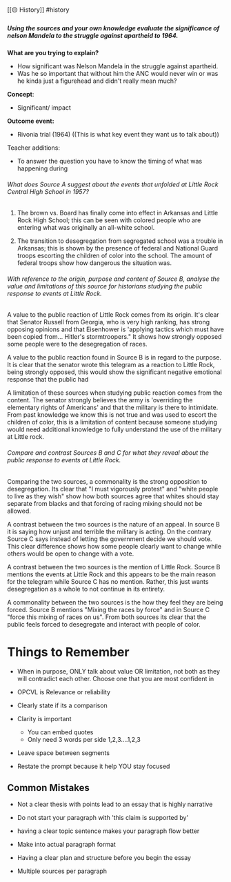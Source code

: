 [[🟡 History]] #history 

##### Using the sources and your own knowledge evaluate the significance of nelson Mandela to the struggle against apartheid to 1964. 

**What are you trying to explain?**

- How significant was Nelson Mandela in the struggle against apartheid. 
- Was he so important that without him the ANC would never win or was he kinda just a figurehead and didn't really mean much?

**Concept**:

- Significant/ impact 

**Outcome event:** 

- Rivonia trial (1964) ((This is what key event they want us to talk about))

Teacher additions:

- To answer the question you have to know the timing of what was happening during 




###### What does Source A suggest about the events that unfolded at Little Rock Central High School in 1957?
1. The brown vs. Board has finally come into effect in Arkansas and Little Rock High School; this can be seen with colored people who are entering what was originally an all-white school. 

2. The transition to desegregation from segregated school was a trouble in Arkansas; this is shown by the presence of federal and National Guard troops escorting the children of color into the school. The amount of federal troops show how dangerous the situation was. 


###### With reference to the origin, purpose and content of Source B, analyse the value and limitations of this source for historians studying the public response to events at Little Rock.

A value to the public reaction of Little Rock comes from its origin. It's clear that Senator Russell from Georgia, who is very high ranking, has strong opposing opinions and that Eisenhower is 'applying tactics which must have been copied from... Hitler's stormtroopers." It shows how strongly opposed some people were to the desegregation of races. 

A value to the public reaction found in Source B is in regard to the purpose. It is clear that the senator wrote this telegram as a reaction to Little Rock, being strongly opposed, this would show the significant negative emotional response that the public had 

A limitation of these sources when studying public reaction comes from the content. The senator strongly believes the army is 'overriding the elementary rights of Americans' and that the military is there to intimidate. From past knowledge we know this is not true and was used to escort the children of color, this is a limitation of content because someone studying would need additional knowledge to fully understand the use of the military at Little rock.


###### Compare and contrast Sources B and C for what they reveal about the public response to events at Little Rock.

Comparing the two sources, a commonality is the strong opposition to desegregation. Its clear that "I must vigorously protest" and "white people to live as they wish" show how both sources agree that whites should stay separate from blacks and that forcing of racing mixing should not be allowed. 

A contrast between the two sources is the nature of an appeal. In source B it is saying how unjust and terrible the military is acting. On the contrary Source C says instead of letting the government decide we should vote. This clear difference shows how some people clearly want to change while others would be open to change with a vote. 

A contrast between the two sources is the mention of Little Rock. Source B mentions the events at Little Rock and this appears to be the main reason for the telegram while Source C has no mention. Rather, this just wants desegregation as a whole to not continue in its entirety. 

A commonality between the two sources is the how they feel they are being forced. Source B mentions "Mixing the races by force" and in Source C "force this mixing of races on us". From both sources its clear that the public feels forced to desegregate and interact with people of color.


# Things to Remember

- When in purpose, ONLY talk about value OR limitation, not both as they will contradict each other. Choose one that you are most confident in 

- OPCVL is Relevance or reliability 

- Clearly state if its a comparison 

- Clarity is important 
	- You can embed quotes 
	- Only need 3 words per side 1,2,3....1,2,3

- Leave space between segments 

- Restate the prompt because it help YOU stay focused 

## Common Mistakes 

- Not a clear thesis with points lead to an essay that is highly narrative 

- Do not start your paragraph with 'this claim is supported by'

- having a clear topic sentence makes your paragraph flow better

- Make into actual paragraph format

- Having a clear plan and structure before you begin the essay

- Multiple sources per paragraph 